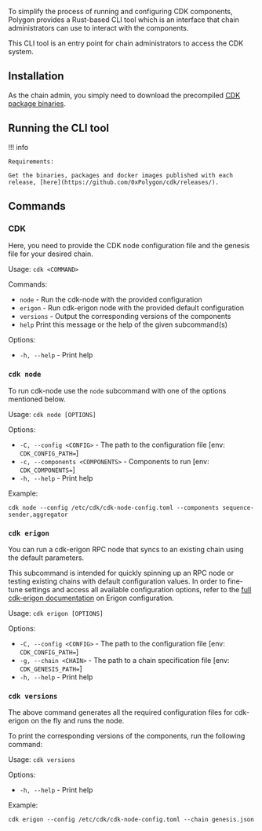 To simplify the process of running and configuring CDK components, Polygon provides a Rust-based CLI tool which is an interface that chain administrators can use to interact with the components.

This CLI tool is an entry point for chain administrators to access the CDK system.

## Installation

As the chain admin, you simply need to download the precompiled [CDK package binaries](https://github.com/0xPolygon/cdk/releases/).

## Running the CLI tool

!!! info
    
    Requirements:

    Get the binaries, packages and docker images published with each release, [here](https://github.com/0xPolygon/cdk/releases/).
    
## Commands

### CDK

Here, you need to provide the CDK node configuration file and the genesis file for your desired chain.

Usage: `cdk <COMMAND>`

Commands:
* `node` - Run the cdk-node with the provided configuration
* `erigon` - Run cdk-erigon node with the provided default configuration
* `versions` - Output the corresponding versions of the components
* `help`    Print this message or the help of the given subcommand(s)

Options:
* `-h, --help` - Print help

### `cdk node`

To run cdk-node use the `node` subcommand with one of the options mentioned below.

Usage: `cdk node [OPTIONS]`

Options:
* `-C, --config <CONFIG>` - The path to the configuration file [env: `CDK_CONFIG_PATH=`]
* `-c, --components <COMPONENTS>` - Components to run [env: `CDK_COMPONENTS=`]
* `-h, --help` - Print help

Example:

```
cdk node --config /etc/cdk/cdk-node-config.toml --components sequence-sender,aggregator
```

### `cdk erigon`

You can run a cdk-erigon RPC node that syncs to an existing chain using the default parameters.

This subcommand is intended for quickly spinning up an RPC node or testing existing chains with default configuration values. In order to fine-tune settings and access all available configuration options, refer to the [full cdk-erigon documentation](../../cdk/getting-started/cdk-erigon/index.md) on Erigon configuration.

Usage: `cdk erigon [OPTIONS]`

Options:
* `-C, --config <CONFIG>` - The path to the configuration file [env: `CDK_CONFIG_PATH=`]
* `-g, --chain <CHAIN>` - The path to a chain specification file [env: `CDK_GENESIS_PATH=`]
* `-h, --help` - Print help

### `cdk versions`

The above command generates all the required configuration files for cdk-erigon on the fly and runs the node.

To print the corresponding versions of the components, run the following command:

Usage: `cdk versions`

Options:
* `-h, --help` - Print help

Example:

```
cdk erigon --config /etc/cdk/cdk-node-config.toml --chain genesis.json
```